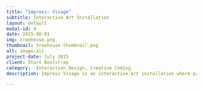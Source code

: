 ```yaml
---
title: "Impress: Visage"
subtitle: Interactive Art Installation
layout: default
modal-id: 4
date: 2015-06-01
img: treehouse.png
thumbnail: treehouse-thumbnail.png
alt: image-alt
project-date: July 2015
client: Start Bootstrap
category:  Interaction Design, Creative Coding
description: Impress Visage is an interactive art installation where participants are encouraged to leave their mark on the project by taking selfies and then remix their facial features with those of previous participants. The project aims to make people think about community, identity, diversity and inclusiveness. By means of a facial detection algorithm, the self-portraits are automatically segmented into elements that make up the human face: eyes, nose, mouth etc. The "remix" part of the experience takes place as the facial fragments are projected onto a wall and the participant moves and recombines them via body and hand gestures via a Microsoft Kinect. The newly constructed portraits are saved and projected on an adjacent wall in the space. Every visitor’s features are saved to an image bank of eyes, noses and mouths that incoming participants can play with and contribute to in turn.

---
```

